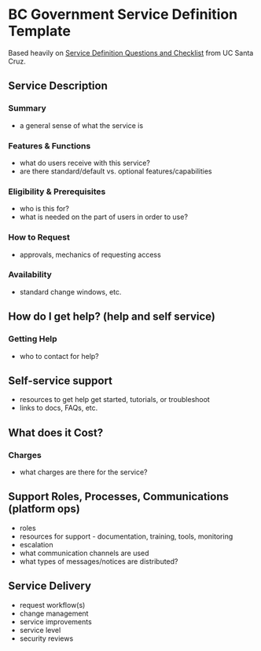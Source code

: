 # BC Government Service Definition Template  

Based heavily on [Service Definition Questions and Checklist](https://its.ucsc.edu/itsm/checklist.html) from UC Santa Cruz.

## Service Description

### Summary

* a general sense of what the service is

### Features & Functions

* what do users receive with this service?
* are there standard/default vs. optional features/capabilities  

### Eligibility & Prerequisites

* who is this for?
* what is needed on the part of users in order to use?

### How to Request

* approvals, mechanics of requesting access

### Availability 

* standard change windows, etc.

## How do I get help? (help and self service)

### Getting Help

* who to contact for help?

## Self-service support

* resources to get help get started, tutorials, or troubleshoot
* links to docs, FAQs, etc.

## What does it Cost?

### Charges

* what charges are there for the service?

## Support Roles, Processes, Communications (platform ops)

* roles
* resources for support - documentation, training, tools, monitoring
* escalation
* what communication channels are used
* what types of messages/notices are distributed?

## Service Delivery

* request workflow(s)
* change management
* service improvements
* service level
* security reviews


